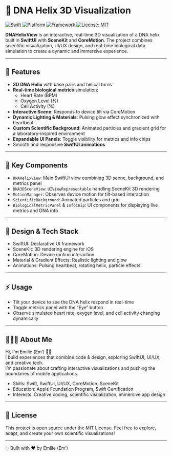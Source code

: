 # 🧬 DNA Helix 3D Visualization

[![Swift](https://img.shields.io/badge/Swift-5.9-orange.svg)](https://swift.org)
[![Platform](https://img.shields.io/badge/iOS-17.0-brightgreen.svg)](https://developer.apple.com/ios/)
[![Framework](https://img.shields.io/badge/SwiftUI-Framework-blueviolet.svg)](https://developer.apple.com/xcode/swiftui/)
[![License: MIT](https://img.shields.io/badge/License-MIT-lightgrey.svg)](https://opensource.org/licenses/MIT)


**DNAHelixView** is an interactive, real-time 3D visualization of a DNA helix built in **SwiftUI** with **SceneKit** and **CoreMotion**. The project combines scientific visualization, UI/UX design, and real-time biological data simulation to create a dynamic and immersive experience.

---

## 🔹 Features

- **3D DNA Helix** with base pairs and helical turns
- **Real-time biological metrics** simulation:
  - Heart Rate (BPM)
  - Oxygen Level (%)
  - Cell Activity (%)
- **Interactive Scene**: Responds to device tilt via CoreMotion
- **Dynamic Lighting & Materials**: Pulsing glow effect synchronized with heartbeat
- **Custom Scientific Background**: Animated particles and gradient grid for a laboratory-inspired environment
- **Expandable UI Panels**: Toggle visibility for metrics and info chips
- Smooth and responsive **SwiftUI animations**

---

## 🎯 Key Components

- `DNAHelixView`: Main SwiftUI view combining 3D scene, background, and metrics panel
- `DNA3DSceneView`: `UIViewRepresentable` handling SceneKit 3D rendering
- `MotionManager`: Observes device motion for tilt-based interaction
- `ScientificBackground`: Animated particles and grid
- `BiologicalMetricPanel` & `InfoChip`: UI components for displaying live metrics and DNA info

---

## 🎨 Design & Tech Stack

- SwiftUI: Declarative UI framework
- SceneKit: 3D rendering engine for iOS
- CoreMotion: Device motion interaction
- Material & Gradient Effects: Realistic lighting and glow
- Animations: Pulsing heartbeat, rotating helix, particle effects

---

## ⚡ Usage

- Tilt your device to see the DNA helix respond in real-time
- Toggle metrics panel with the “Eye” button
- Observe simulated heart rate, oxygen level, and cell activity changing dynamically

---

## 👩🏻‍💻 About Me

Hi, I’m Emilie (Em’) 👋🏼  
I build experiences that combine code & design, exploring SwiftUI, UI/UX, and creative tech.  
I’m passionate about crafting interactive visualizations and pushing the boundaries of mobile applications.  

- Skills: Swift, SwiftUI, UI/UX, CoreMotion, SceneKit  
- Education: Apple Foundation Program, Swift Certification  
- Interests: Creative coding, scientific visualization, immersive app design  

---

## 📝 License

This project is open source under the MIT License. Feel free to explore, adapt, and create your own scientific visualizations!

---

✨ Built with ❤️ by Emilie (Em’)
